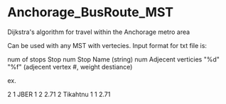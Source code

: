 # Anchorage_BusRoute_MST
Dijkstra's algorithm for travel within the Anchorage metro area

Can be used with any MST with vertecies. 
Input format for txt file is:

num of stops
Stop num
Stop Name (string)
num  Adjecent verticies
"%d" "%f" (adjecent vertex #, weight destiance)

ex. 

2
1
JBER
1
2 2.71
2
Tikahtnu
1
1 2.71
